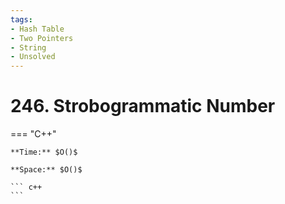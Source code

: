 ```yaml
---
tags:
- Hash Table
- Two Pointers
- String
- Unsolved
---
```



# 246. Strobogrammatic Number

=== "C++"

    **Time:** $O()$

    **Space:** $O()$

    ``` c++
    ```